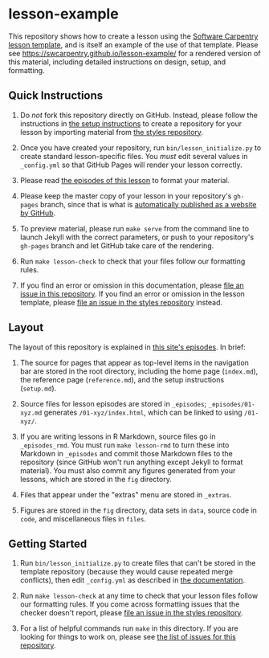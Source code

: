 lesson-example
==============

This repository shows how to create a lesson using
the [Software Carpentry lesson template][styles],
and is itself an example of the use of that template.
Please see <https://swcarpentry.github.io/lesson-example/>
for a rendered version of this material,
including detailed instructions on design, setup, and formatting.

## Quick Instructions

1.  Do *not* fork this repository directly on GitHub.
    Instead, please follow the instructions in [the setup instructions][setup]
    to create a repository for your lesson by importing material
    from [the styles repository][styles].

2.  Once you have created your repository,
    run `bin/lesson_initialize.py` to create standard lesson-specific files.
    You *must* edit several values in `_config.yml`
    so that GitHub Pages will render your lesson correctly.

3.  Please read [the episodes of this lesson][rendered] to format your material.

4.  Please keep the master copy of your lesson in your repository's `gh-pages` branch,
    since that is what is
    [automatically published as a website by GitHub][github-pages].

5.  To preview material,
    please run `make serve` from the command line
    to launch Jekyll with the correct parameters,
    or push to your repository's `gh-pages` branch
    and let GitHub take care of the rendering.

6.  Run `make lesson-check` to check that your files follow our formatting rules.

7.  If you find an error or omission in this documentation,
    please [file an issue in this repository][example-issues].
    If you find an error or omission in the lesson template,
    please [file an issue in the styles repository][styles-issues] instead.

## Layout

The layout of this repository is explained in [this site's episodes][rendered].
In brief:

1.  The source for pages that appear as top-level items in the navigation bar
    are stored in the root directory,
    including the home page (`index.md`),
    the reference page (`reference.md`),
    and the setup instructions (`setup.md`).

2.  Source files for lesson episodes are stored in `_episodes`;
    `_episodes/01-xyz.md` generates `/01-xyz/index.html`,
    which can be linked to using `/01-xyz/`.

3.  If you are writing lessons in R Markdown,
    source files go in `_episodes_rmd`.
    You must run `make lesson-rmd` to turn these into Markdown in `_episodes`
    and commit those Markdown files to the repository
    (since GitHub won't run anything except Jekyll to format material).
    You must also commit any figures generated from your lessons,
    which are stored in the `fig` directory.

4.  Files that appear under the "extras" menu are stored in `_extras`.

5.  Figures are stored in the `fig` directory,
    data sets in `data`,
    source code in `code`,
    and miscellaneous files in `files`.

## Getting Started

1.  Run `bin/lesson_initialize.py` to create files
    that can't be stored in the template repository
    (because they would cause repeated merge conflicts),
    then edit `_config.yml` as described in
    [the documentation][editing-config].

2.  Run `make lesson-check` at any time
    to check that your lesson files follow our formatting rules.
    If you come across formatting issues that the checker doesn't report,
    please [file an issue in the styles repository][styles-issues].

3.  For a list of helpful commands run `make` in this directory.
    If you are looking for things to work on,
    please see [the list of issues for this repository][issues].

[collections]: https://jekyllrb.com/docs/collections/
[editing-config]: https://swcarpentry.github.io/lesson-example/03-organization/
[example-issues]: https://github.com/swcarpentry/lesson-example/issues/
[github-pages]: https://help.github.com/articles/creating-project-pages-manually/
[issues]: https://github.com/swcarpentry/lesson-example/issues
[rendered]: https://swcarpentry.github.io/lesson-example/
[setup]: https://swcarpentry.github.io/lesson-example/setup/
[styles-issues]: https://github.com/swcarpentry/styles/issues/
[styles]: https://github.com/swcarpentry/styles/
